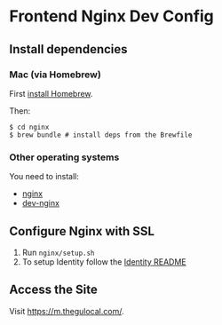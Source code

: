 # Frontend Nginx Dev Config

## Install dependencies

### Mac (via Homebrew)

First [install Homebrew](http://brew.sh/#install).

Then:

```
$ cd nginx
$ brew bundle # install deps from the Brewfile
```

### Other operating systems

You need to install:

- [nginx](https://www.nginx.com/)
- [dev-nginx](https://github.com/guardian/dev-nginx)

## Configure Nginx with SSL

1. Run `nginx/setup.sh`
1. To setup Identity follow the [Identity README](../identity/README.md)

## Access the Site

Visit https://m.thegulocal.com/.
